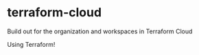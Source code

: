 # terraform-cloud

Build out for the organization and workspaces in Terraform Cloud

Using Terraform!